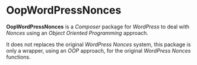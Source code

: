 OopWordPressNonces
===================


**OopWordPressNonces** is a *Composer* package for *WordPress* to deal with *Nonces* using an *Object Oriented Programming* approach.

It does not replaces the original *WordPress Nonces* system, this package is only a wrapper, using an *OOP* approach, for the original *WordPress Nonces* functions.